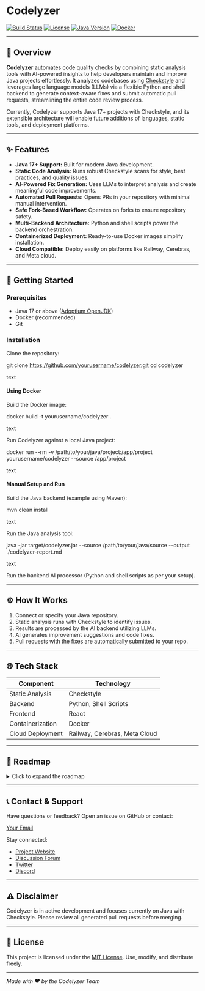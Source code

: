 # Codelyzer

[![Build Status](https://img.shields.io/github/actions/workflow/status/atharv3221/codelyzer/./github/workflows/pylint.yml?branch=main)](https://github.com/atharv3221/Codelyzer/actions)
[![License](https://img.shields.io/github/license/atharv3221/codelyzer)](LICENSE)
[![Java Version](https://img.shields.io/badge/Java-17-blue.svg)](https://adoptium.net/)
[![Docker](https://img.shields.io/docker/pulls/atharv3321/codelyzer)](https://hub.docker.com/r/atharv3321/codelyzer)

---

## 🎯 Overview

**Codelyzer** automates code quality checks by combining static analysis tools with AI-powered insights to help developers maintain and improve Java projects effortlessly. It analyzes codebases using [Checkstyle](https://checkstyle.org/) and leverages large language models (LLMs) via a flexible Python and shell backend to generate context-aware fixes and submit automatic pull requests, streamlining the entire code review process.

Currently, Codelyzer supports Java 17+ projects with Checkstyle, and its extensible architecture will enable future additions of languages, static tools, and deployment platforms.

---

## ✨ Features

- **Java 17+ Support:** Built for modern Java development.
- **Static Code Analysis:** Runs robust Checkstyle scans for style, best practices, and quality issues.
- **AI-Powered Fix Generation:** Uses LLMs to interpret analysis and create meaningful code improvements.
- **Automated Pull Requests:** Opens PRs in your repository with minimal manual intervention.
- **Safe Fork-Based Workflow:** Operates on forks to ensure repository safety.
- **Multi-Backend Architecture:** Python and shell scripts power the backend orchestration.
- **Containerized Deployment:** Ready-to-use Docker images simplify installation.
- **Cloud Compatible:** Deploy easily on platforms like Railway, Cerebras, and Meta cloud.

---

## 🚀 Getting Started

### Prerequisites

- Java 17 or above ([Adoptium OpenJDK](https://adoptium.net/))
- Docker (recommended)
- Git

### Installation

Clone the repository:

git clone https://github.com/yourusername/codelyzer.git
cd codelyzer

text

#### Using Docker

Build the Docker image:

docker build -t yourusername/codelyzer .

text

Run Codelyzer against a local Java project:

docker run --rm -v /path/to/your/java/project:/app/project yourusername/codelyzer --source /app/project

text

#### Manual Setup and Run

Build the Java backend (example using Maven):

mvn clean install

text

Run the Java analysis tool:

java -jar target/codelyzer.jar --source /path/to/your/java/source --output ./codelyzer-report.md

text

Run the backend AI processor (Python and shell scripts as per your setup).

---

## ⚙️ How It Works

1. Connect or specify your Java repository.
2. Static analysis runs with Checkstyle to identify issues.
3. Results are processed by the AI backend utilizing LLMs.
4. AI generates improvement suggestions and code fixes.
5. Pull requests with the fixes are automatically submitted to your repo.

---

## 🌐 Tech Stack

| Component        | Technology                    |
| ---------------- | ----------------------------- |
| Static Analysis  | Checkstyle                    |
| Backend          | Python, Shell Scripts         |
| Frontend         | React                         |
| Containerization | Docker                        |
| Cloud Deployment | Railway, Cerebras, Meta Cloud |

---

## 🔮 Roadmap

<details>
  <summary>Click to expand the roadmap</summary>

- Add support for additional static analysis tools: SpotBugs, PMD.
- Extend multi-language support: Python, JavaScript, TypeScript.
- Custom rule configuration options in UI.
- Batch processing for multiple repositories.
- CI/CD pipeline integrations.
- Web dashboard for detailed reports and metrics.

</details>

---

## 📞 Contact & Support

Have questions or feedback? Open an issue on GitHub or contact:

[Your Email](mailto:your.email@example.com)

Stay connected:

- [Project Website](https://yourprojectwebsite.com)
- [Discussion Forum](https://forum.yourproject.com)
- [Twitter](https://twitter.com/yourproject)
- [Discord](https://discord.gg/yourproject)

---

## ⚠️ Disclaimer

Codelyzer is in active development and focuses currently on Java with Checkstyle. Please review all generated pull requests before merging.

---

## 📝 License

This project is licensed under the [MIT License](LICENSE). Use, modify, and distribute freely.

---

_Made with ❤️ by the Codelyzer Team_
